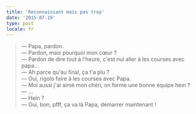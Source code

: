 ```yaml
---
title: 'Reconnaissant mais pas trop'
date: '2015-07-19'
type: post
locale: fr
---
```


> — Papa, pardon.  
> — Pardon, mais pourquoi mon cœur ?  
> — Pardon de dire tout à l'heure, c'est nul aller à les courses avec papa...  
> — Ah parce qu'au final, ça t'a plu ?  
> — Oui, rigolo faire à les courses avec Papa.  
> — Moi aussi j'ai aimé mon chéri, on forme une bonne équipe hein ?  
> — ...  
> — Hein ?  
> — Oui, bon, pfff, ça va là Papa, démarrer maintenant !
